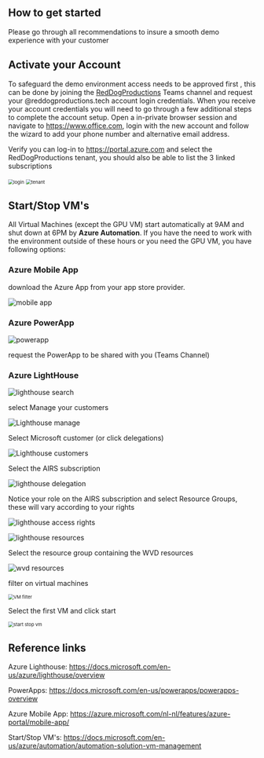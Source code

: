 ## How to get started ##

Please go through all recommendations to insure a smooth demo experience with your customer

## Activate your Account

To safeguard the demo environment access needs to be approved first , this can be done by joining the [RedDogProductions](https://teams.microsoft.com/l/team/19%3a6904744e8f2943ca9d221d5988d42734%40thread.tacv2/conversations?groupId=f6174a3a-7450-417c-87a9-77c85d11aa06&tenantId=72f988bf-86f1-41af-91ab-2d7cd011db47) Teams channel and request your @reddogproductions.tech account login credentials.
When you receive your account credentials you will need to go through a few additional steps to complete the account setup.
Open a in-private browser session and navigate to <https://www.office.com>, login with the new account and follow the wizard to add your phone number and alternative email address.

Verify you can log-in to <https://portal.azure.com> and select the RedDogProductions tenant, you should also be able to list the 3 linked subscriptions

<img src="https://github.com/reddogproductions/AzureDemoLab/blob/main/images/pics/intro/azure%20account.png" alt="login" style="zoom:67%;" />

<img src="https://github.com/reddogproductions/AzureDemoLab/blob/main/images/pics/intro/azure%20directory.png" alt="tenant" style="zoom:67%;" />

## Start/Stop VM's

All Virtual Machines (except the GPU VM) start automatically at 9AM and shut down at 6PM by **Azure Automation**. If you have the need to work with the environment outside of these hours or you need the GPU VM, you have following options:

### Azure Mobile App

download the Azure App from your app store provider.

![mobile app](https://azurecomcdn.azureedge.net/cvt-9281d9db0c63a479d39019e02b1bc35d712622992174d8bb4dcb33f728511a17/images/page/features/azure-portal/mobile-app/panel-1.png)

### Azure PowerApp

![powerapp](https://github.com/reddogproductions/AzureDemoLab/blob/main/images/pics/powerapps/startstopvms.png)

request the PowerApp to be shared with you (Teams Channel)

### Azure LightHouse

![lighthouse search](https://github.com/reddogproductions/AzureDemoLab/blob/main/images/pics/intro/lighthousesearch.png)

select Manage your customers

![Lighthouse manage](https://github.com/reddogproductions/AzureDemoLab/blob/main/images/pics/intro/lighthousemanage.png)

Select Microsoft customer (or click delegations)

![Lighthouse customers](https://github.com/reddogproductions/AzureDemoLab/blob/main/images/pics/intro/lighthousecustomers.png)

Select the AIRS subscription

![lighthouse delegation](https://github.com/reddogproductions/AzureDemoLab/blob/main/images/pics/intro/Lighthousedelegation.png)

Notice your role on the AIRS subscription and select Resource Groups, these will vary according to your rights

![lighthouse access rights](https://github.com/reddogproductions/AzureDemoLab/blob/main/images/pics/intro/lighouseaccess.png)

![lighthouse resources](https://github.com/reddogproductions/AzureDemoLab/blob/main/images/pics/intro/lighthouseresources.png)

Select the resource group containing the WVD resources

![wvd resources](https://github.com/reddogproductions/AzureDemoLab/blob/main/images/pics/intro/lighthousewvdvms.png)

filter on virtual machines

<img src="https://github.com/reddogproductions/AzureDemoLab/blob/main/images/pics/intro/lighthousevmfilter.png" alt="VM filter" style="zoom:67%;" />

Select the first VM and click start

<img src="https://github.com/reddogproductions/AzureDemoLab/blob/main/images/pics/intro/lighthousestartstopvm.png" alt="start stop vm" style="zoom: 67%;" />

## Reference links

Azure Lighthouse: <https://docs.microsoft.com/en-us/azure/lighthouse/overview>

PowerApps: <https://docs.microsoft.com/en-us/powerapps/powerapps-overview>

Azure Mobile App: <https://azure.microsoft.com/nl-nl/features/azure-portal/mobile-app/>

Start/Stop VM's: <https://docs.microsoft.com/en-us/azure/automation/automation-solution-vm-management>
